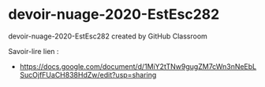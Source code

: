 # devoir-nuage-2020-EstEsc282
devoir-nuage-2020-EstEsc282 created by GitHub Classroom

Savoir-lire lien :
- https://docs.google.com/document/d/1MiY2tTNw9gugZM7cWn3nNeEbLSucOjfFUaCH838HdZw/edit?usp=sharing
